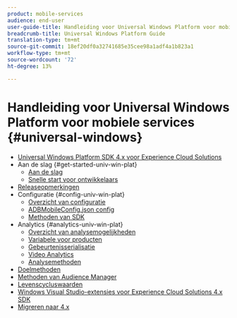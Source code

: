 ```yaml
---
product: mobile-services
audience: end-user
user-guide-title: Handleiding voor Universal Windows Platform voor mobiele services
breadcrumb-title: Universal Windows Platform Guide
translation-type: tm+mt
source-git-commit: 18ef20df0a32741685e35cee98a1adf4a1b823a1
workflow-type: tm+mt
source-wordcount: '72'
ht-degree: 13%

---
```



# Handleiding voor Universal Windows Platform voor mobiele services {#universal-windows}

+ [Universal Windows Platform SDK 4.x voor Experience Cloud Solutions](overview.md)
+ Aan de slag {#get-started-univ-win-plat}
   + [Aan de slag](c-getting-started/c-getting-started.md)
   + [Snelle start voor ontwikkelaars](c-getting-started/dev-qs.md)
+ [Releaseopmerkingen](release-notes.md)
+ Configuratie {#config-univ-win-plat}
   + [Overzicht van configuratie](c-configuration/c-configuration.md)
   + [ADBMobileConfig.json config](c-configuration/c.json.md)
   + [Methoden van SDK](c-configuration/methods.md)
+ Analytics {#analytics-univ-win-plat}
   + [Overzicht van analysemogelijkheden](analytics/analytics.md)
   + [Variabele voor producten](analytics/products.md)
   + [Gebeurtenisserialisatie](analytics/event-serialization.md)
   + [Video Analytics](analytics/video-qs.md)
   + [Analysemethoden](analytics/analytics-methods.md)
+ [Doelmethoden](target/target-methods.md)
+ [Methoden van Audience Manager](audiencemgmt/audience-manager-methods.md)
+ [Levenscycluswaarden](metrics.md)
+ [Windows Visual Studio-extensies voor Experience Cloud Solutions 4.x SDK](extensions/win-vse-4x.md)
+ [Migreren naar 4.x](migration-v3.md)
